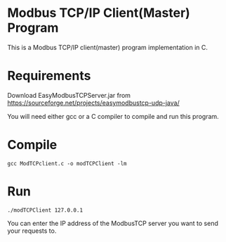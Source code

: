 # Modbus TCP/IP Client(Master) Program

This is a Modbus TCP/IP client(master) program implementation in C.

# Requirements

Download EasyModbusTCPServer.jar from 
    https://sourceforge.net/projects/easymodbustcp-udp-java/

You will need either gcc or a C compiler to compile and run this program.

# Compile

    gcc ModTCPclient.c -o modTCPClient -lm

# Run

    ./modTCPClient 127.0.0.1

You can enter the IP address of the ModbusTCP server you want to send your requests to.

